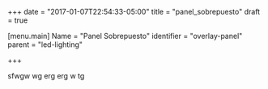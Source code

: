 +++
date = "2017-01-07T22:54:33-05:00"
title = "panel_sobrepuesto"
draft = true

[menu.main]
Name = "Panel Sobrepuesto"
identifier = "overlay-panel"
parent = "led-lighting"

+++

sfwgw
wg
erg
erg
w
tg
